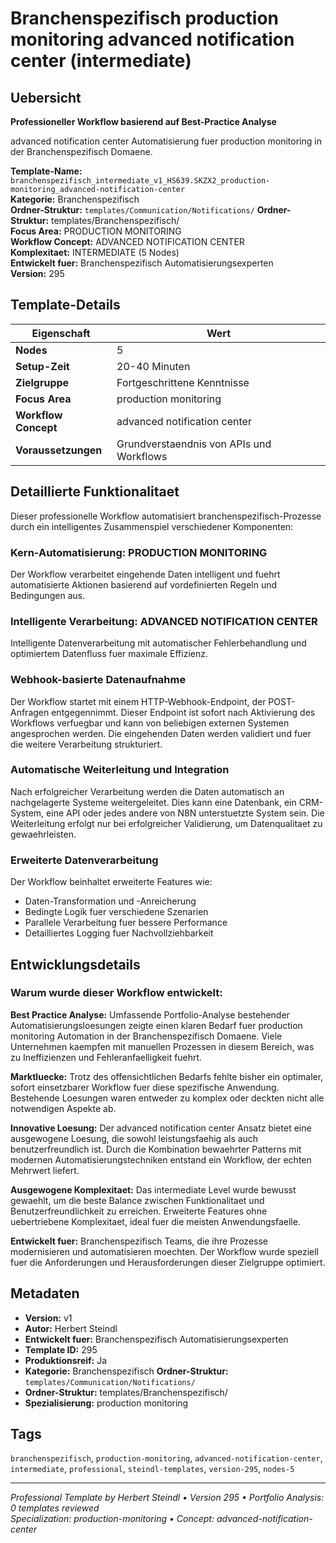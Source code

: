 # Branchenspezifisch production monitoring advanced notification center (intermediate)

## Uebersicht

**Professioneller Workflow basierend auf Best-Practice Analyse**

advanced notification center Automatisierung fuer production monitoring in der Branchenspezifisch Domaene.

**Template-Name:** `branchenspezifisch_intermediate_v1_HS639.SKZX2_production-monitoring_advanced-notification-center`  
**Kategorie:** Branchenspezifisch  
**Ordner-Struktur:** `templates/Communication/Notifications/`
**Ordner-Struktur:** templates/Branchenspezifisch/  
**Focus Area:** PRODUCTION MONITORING  
**Workflow Concept:** ADVANCED NOTIFICATION CENTER  
**Komplexitaet:** INTERMEDIATE (5 Nodes)  
**Entwickelt fuer:** Branchenspezifisch Automatisierungsexperten  
**Version:** 295

## Template-Details

| **Eigenschaft** | **Wert** |
|------------------|----------|
| **Nodes** | 5 |
| **Setup-Zeit** | 20-40 Minuten |
| **Zielgruppe** | Fortgeschrittene Kenntnisse |
| **Focus Area** | production monitoring |
| **Workflow Concept** | advanced notification center |
| **Voraussetzungen** | Grundverstaendnis von APIs und Workflows |

## Detaillierte Funktionalitaet

Dieser professionelle Workflow automatisiert branchenspezifisch-Prozesse durch ein intelligentes Zusammenspiel verschiedener Komponenten:

### Kern-Automatisierung: PRODUCTION MONITORING
Der Workflow verarbeitet eingehende Daten intelligent und fuehrt automatisierte Aktionen basierend auf vordefinierten Regeln und Bedingungen aus.

### Intelligente Verarbeitung: ADVANCED NOTIFICATION CENTER
Intelligente Datenverarbeitung mit automatischer Fehlerbehandlung und optimiertem Datenfluss fuer maximale Effizienz.

### Webhook-basierte Datenaufnahme
Der Workflow startet mit einem HTTP-Webhook-Endpoint, der POST-Anfragen entgegennimmt. Dieser Endpoint ist sofort nach Aktivierung des Workflows verfuegbar und kann von beliebigen externen Systemen angesprochen werden. Die eingehenden Daten werden validiert und fuer die weitere Verarbeitung strukturiert.

### Automatische Weiterleitung und Integration
Nach erfolgreicher Verarbeitung werden die Daten automatisch an nachgelagerte Systeme weitergeleitet. Dies kann eine Datenbank, ein CRM-System, eine API oder jedes andere von N8N unterstuetzte System sein. Die Weiterleitung erfolgt nur bei erfolgreicher Validierung, um Datenqualitaet zu gewaehrleisten.

### Erweiterte Datenverarbeitung
Der Workflow beinhaltet erweiterte Features wie:
- Daten-Transformation und -Anreicherung
- Bedingte Logik fuer verschiedene Szenarien
- Parallele Verarbeitung fuer bessere Performance
- Detailliertes Logging fuer Nachvollziehbarkeit



## Entwicklungsdetails

### Warum wurde dieser Workflow entwickelt:

**Best Practice Analyse:** Umfassende Portfolio-Analyse bestehender Automatisierungsloesungen zeigte einen klaren Bedarf fuer production monitoring Automation in der Branchenspezifisch Domaene. Viele Unternehmen kaempfen mit manuellen Prozessen in diesem Bereich, was zu Ineffizienzen und Fehleranfaelligkeit fuehrt.

**Marktluecke:** Trotz des offensichtlichen Bedarfs fehlte bisher ein optimaler, sofort einsetzbarer Workflow fuer diese spezifische Anwendung. Bestehende Loesungen waren entweder zu komplex oder deckten nicht alle notwendigen Aspekte ab.

**Innovative Loesung:** Der advanced notification center Ansatz bietet eine ausgewogene Loesung, die sowohl leistungsfaehig als auch benutzerfreundlich ist. Durch die Kombination bewaehrter Patterns mit modernen Automatisierungstechniken entstand ein Workflow, der echten Mehrwert liefert.

**Ausgewogene Komplexitaet:** Das intermediate Level wurde bewusst gewaehlt, um die beste Balance zwischen Funktionalitaet und Benutzerfreundlichkeit zu erreichen. Erweiterte Features ohne uebertriebene Komplexitaet, ideal fuer die meisten Anwendungsfaelle.

**Entwickelt fuer:** Branchenspezifisch Teams, die ihre Prozesse modernisieren und automatisieren moechten. Der Workflow wurde speziell fuer die Anforderungen und Herausforderungen dieser Zielgruppe optimiert.

## Metadaten

- **Version:** v1
- **Autor:** Herbert Steindl
- **Entwickelt fuer:** Branchenspezifisch Automatisierungsexperten
- **Template ID:** 295
- **Produktionsreif:** Ja
- **Kategorie:** Branchenspezifisch
**Ordner-Struktur:** `templates/Communication/Notifications/`
- **Ordner-Struktur:** templates/Branchenspezifisch/
- **Spezialisierung:** production monitoring

## Tags

`branchenspezifisch`, `production-monitoring`, `advanced-notification-center`, `intermediate`, `professional`, `steindl-templates`, `version-295`, `nodes-5`

---

*Professional Template by Herbert Steindl • Version 295 • Portfolio Analysis: 0 templates reviewed*  
*Specialization: production-monitoring • Concept: advanced-notification-center*